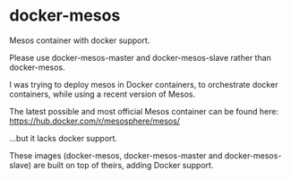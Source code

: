 # docker-mesos
Mesos container with docker support.

Please use docker-mesos-master and docker-mesos-slave rather than docker-mesos.


I was trying to deploy mesos in Docker containers, to orchestrate docker containers, while using a recent version of Mesos.


The latest possible and most official Mesos container can be found here:
https://hub.docker.com/r/mesosphere/mesos/

...but it lacks docker support.


These images (docker-mesos, docker-mesos-master and docker-mesos-slave) are built on top of theirs, adding Docker support.
